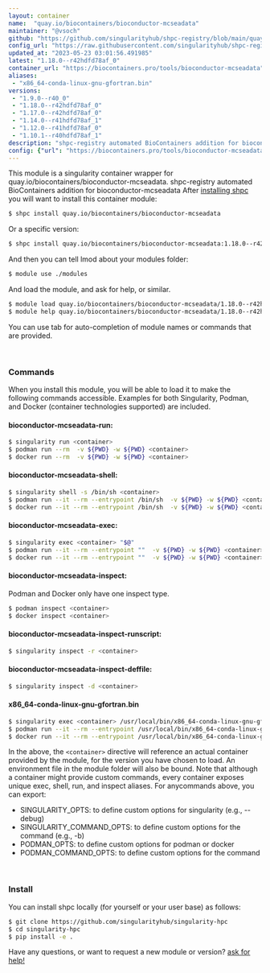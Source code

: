 ```yaml
---
layout: container
name:  "quay.io/biocontainers/bioconductor-mcseadata"
maintainer: "@vsoch"
github: "https://github.com/singularityhub/shpc-registry/blob/main/quay.io/biocontainers/bioconductor-mcseadata/container.yaml"
config_url: "https://raw.githubusercontent.com/singularityhub/shpc-registry/main/quay.io/biocontainers/bioconductor-mcseadata/container.yaml"
updated_at: "2023-05-23 03:01:56.491985"
latest: "1.18.0--r42hdfd78af_0"
container_url: "https://biocontainers.pro/tools/bioconductor-mcseadata"
aliases:
 - "x86_64-conda-linux-gnu-gfortran.bin"
versions:
 - "1.9.0--r40_0"
 - "1.18.0--r42hdfd78af_0"
 - "1.17.0--r42hdfd78af_0"
 - "1.14.0--r41hdfd78af_1"
 - "1.12.0--r41hdfd78af_0"
 - "1.10.1--r40hdfd78af_1"
description: "shpc-registry automated BioContainers addition for bioconductor-mcseadata"
config: {"url": "https://biocontainers.pro/tools/bioconductor-mcseadata", "maintainer": "@vsoch", "description": "shpc-registry automated BioContainers addition for bioconductor-mcseadata", "latest": {"1.18.0--r42hdfd78af_0": "sha256:f38acfa00cd3bce4f9298f9d31baf5a601947a6ad64844f1d3ca878ba10cb648"}, "tags": {"1.9.0--r40_0": "sha256:c5eb00801ebbea5228b9c018ae45d7b1caa621a433879b740340ff32b7138e99", "1.18.0--r42hdfd78af_0": "sha256:f38acfa00cd3bce4f9298f9d31baf5a601947a6ad64844f1d3ca878ba10cb648", "1.17.0--r42hdfd78af_0": "sha256:0f0828fa71c1653377c0479e5be0475f21f7de0e7fd2fbd79747c196352ddc13", "1.14.0--r41hdfd78af_1": "sha256:6f2e201c52c48eb011cd27330beee59fde3fcfeebffbf414513e9dd312ff4af4", "1.12.0--r41hdfd78af_0": "sha256:d2f933f972503ce41e98003ef25c47ee3852fe008c14f9f399cddcd0ef11edfc", "1.10.1--r40hdfd78af_1": "sha256:5eaba2e332cb80bfca52744b5841c4ac1422a8d4799ae923ed1b25d719b6b814"}, "docker": "quay.io/biocontainers/bioconductor-mcseadata", "aliases": {"x86_64-conda-linux-gnu-gfortran.bin": "/usr/local/bin/x86_64-conda-linux-gnu-gfortran.bin"}}
---
```


This module is a singularity container wrapper for quay.io/biocontainers/bioconductor-mcseadata.
shpc-registry automated BioContainers addition for bioconductor-mcseadata
After [installing shpc](#install) you will want to install this container module:


```bash
$ shpc install quay.io/biocontainers/bioconductor-mcseadata
```

Or a specific version:

```bash
$ shpc install quay.io/biocontainers/bioconductor-mcseadata:1.18.0--r42hdfd78af_0
```

And then you can tell lmod about your modules folder:

```bash
$ module use ./modules
```

And load the module, and ask for help, or similar.

```bash
$ module load quay.io/biocontainers/bioconductor-mcseadata/1.18.0--r42hdfd78af_0
$ module help quay.io/biocontainers/bioconductor-mcseadata/1.18.0--r42hdfd78af_0
```

You can use tab for auto-completion of module names or commands that are provided.

<br>

### Commands

When you install this module, you will be able to load it to make the following commands accessible.
Examples for both Singularity, Podman, and Docker (container technologies supported) are included.

#### bioconductor-mcseadata-run:

```bash
$ singularity run <container>
$ podman run --rm  -v ${PWD} -w ${PWD} <container>
$ docker run --rm  -v ${PWD} -w ${PWD} <container>
```

#### bioconductor-mcseadata-shell:

```bash
$ singularity shell -s /bin/sh <container>
$ podman run --it --rm --entrypoint /bin/sh  -v ${PWD} -w ${PWD} <container>
$ docker run --it --rm --entrypoint /bin/sh  -v ${PWD} -w ${PWD} <container>
```

#### bioconductor-mcseadata-exec:

```bash
$ singularity exec <container> "$@"
$ podman run --it --rm --entrypoint ""  -v ${PWD} -w ${PWD} <container> "$@"
$ docker run --it --rm --entrypoint ""  -v ${PWD} -w ${PWD} <container> "$@"
```

#### bioconductor-mcseadata-inspect:

Podman and Docker only have one inspect type.

```bash
$ podman inspect <container>
$ docker inspect <container>
```

#### bioconductor-mcseadata-inspect-runscript:

```bash
$ singularity inspect -r <container>
```

#### bioconductor-mcseadata-inspect-deffile:

```bash
$ singularity inspect -d <container>
```


#### x86_64-conda-linux-gnu-gfortran.bin

```bash
$ singularity exec <container> /usr/local/bin/x86_64-conda-linux-gnu-gfortran.bin
$ podman run --it --rm --entrypoint /usr/local/bin/x86_64-conda-linux-gnu-gfortran.bin   -v ${PWD} -w ${PWD} <container> -c " $@"
$ docker run --it --rm --entrypoint /usr/local/bin/x86_64-conda-linux-gnu-gfortran.bin   -v ${PWD} -w ${PWD} <container> -c " $@"
```



In the above, the `<container>` directive will reference an actual container provided
by the module, for the version you have chosen to load. An environment file in the
module folder will also be bound. Note that although a container
might provide custom commands, every container exposes unique exec, shell, run, and
inspect aliases. For anycommands above, you can export:

 - SINGULARITY_OPTS: to define custom options for singularity (e.g., --debug)
 - SINGULARITY_COMMAND_OPTS: to define custom options for the command (e.g., -b)
 - PODMAN_OPTS: to define custom options for podman or docker
 - PODMAN_COMMAND_OPTS: to define custom options for the command

<br>

### Install

You can install shpc locally (for yourself or your user base) as follows:

```bash
$ git clone https://github.com/singularityhub/singularity-hpc
$ cd singularity-hpc
$ pip install -e .
```

Have any questions, or want to request a new module or version? [ask for help!](https://github.com/singularityhub/singularity-hpc/issues)